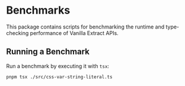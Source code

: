 # Benchmarks

This package contains scripts for benchmarking the runtime and type-checking performance of Vanilla Extract APIs.

## Running a Benchmark

Run a benchmark by executing it with `tsx`:

```sh
pnpm tsx ./src/css-var-string-literal.ts
```
